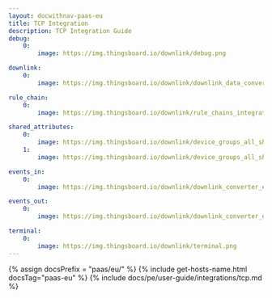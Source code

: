 ```yaml
---
layout: docwithnav-paas-eu
title: TCP Integration
description: TCP Integration Guide
debug:
    0:
        image: https://img.thingsboard.io/downlink/debug.png

downlink:
    0:
        image: https://img.thingsboard.io/downlink/downlink_data_converter_details.png

rule_chain:
    0:
        image: https://img.thingsboard.io/downlink/rule_chains_integration_downlink.png

shared_attributes:
    0:
        image: https://img.thingsboard.io/downlink/device_groups_all_shared_attributes.png
    1:
        image: https://img.thingsboard.io/downlink/device_groups_all_shared_attributes_update.png

events_in:
    0:
        image: https://img.thingsboard.io/downlink/downlink_converter_events_in.png

events_out:
    0:
        image: https://img.thingsboard.io/downlink/downlink_converter_events_out.png

terminal:
    0:
        image: https://img.thingsboard.io/downlink/terminal.png
---
```



{% assign docsPrefix = "paas/eu/" %}
{% include get-hosts-name.html docsTag="paas-eu" %}
{% include docs/pe/user-guide/integrations/tcp.md %}
